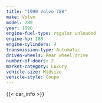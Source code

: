 ```yaml
---
title: "1990 Volvo 780"
make: Volvo
model: 780
year: 1990
engine-fuel-type: regular unleaded
engine-hp: 188
engine-cylinders: 4
transmission-type: Automatic
driven-wheels: Rear wheel drive
number-of-doors: 2
market-category: Luxury
vehicle-size: Midsize
vehicle-style: Coupe
---
```


{{< car_info >}}
